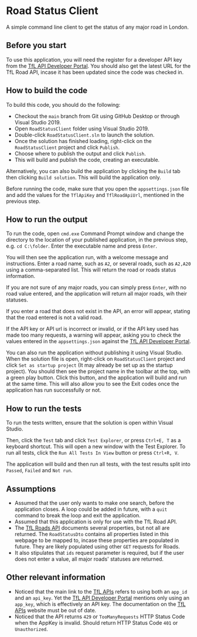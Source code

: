# Road Status Client

A simple command line client to get the status of any major road in London.

## Before you start

To use this application, you will need the register for a developer API key from the [TfL API Developer Portal](https://api-portal.tfl.gov.uk/). You should also get the latest URL for the TfL Road API, incase it has been updated since the code was checked in.

## How to build the code

To build this code, you should do the following:

- Checkout the `main` branch from Git using GitHub Desktop or through Visual Studio 2019.
- Open `RoadStatusClient` folder using Visual Studio 2019.
- Double-click `RoadStatusClient.sln` to launch the solution.
- Once the solution has finished loading, right-click on the `RoadStatusClient` project and click `Publish`.
- Choose where to publish the output and click `Publish`.
- This will build and publish the code, creating an executable.

Alternatively, you can also build the application by clicking the `Build` tab then clicking `Build solution`. This will build the application only.

Before running the code, make sure that you open the `appsettings.json` file and add the values for the `TflApiKey` and `TflRoadApiUrl`, mentioned in the previous step.

## How to run the output

To run the code, open `cmd.exe` Command Prompt window and change the directory to the location of your published application, in the previous step, e.g. `cd C:\folder`. Enter the executable name and press `Enter`.

You will then see the application run, with a welcome message and instructions. Enter a road name, such as `A2`, or several roads, such as `A2,A20` using a comma-separated list. This will return the road or roads status information.

If you are not sure of any major roads, you can simply press `Enter`, with no road value entered, and the application will return all major roads, wih their statuses.

If you enter a road that does not exist in the API, an error will appear, stating that the road entered is not a valid road.

If the API key or API url is incorrect or invalid, or if the API key used has made too many requests, a warning will appear, asking you to check the values entered in the `appsettings.json` against the [TfL API Developer Portal](https://api-portal.tfl.gov.uk/).

You can also run the application without publishing it using Visual Studio. When the solution file is open, right-click on `RoadStatusClient` project and click `Set as startup project` (It may already be set up as the startup project). You should then see the project name in the toolbar at the top, with a green play button. Click this button, and the application will build and run at the same time. This will also allow you to see the Exit codes once the application has run successfully or not.

## How to run the tests

To run the tests written, ensure that the solution is open within Visual Studio.

Then, click the `Test` tab and click `Test Explorer`, or press `Ctrl+E, T` as a keyboard shortcut. This will open a new window with the Test Explorer. To run all tests, click the `Run All Tests In View` button or press `Ctrl+R, V`.

The application will build and then run all tests, with the test results split into `Passed`, `Failed` and `Not run`.

## Assumptions

- Assumed that the user only wants to make one search, before the application closes. A loop could be added in future, with a `quit` command to break the loop and exit the application.
- Assumed that this application is only for use with the TfL Road API.
- The [TfL Roads API](https://api-portal.tfl.gov.uk/api-details#api=Road&operation=Road_GetByPathIds) documents several properties, but not all are returned. The `RoadStatusDto` contains all properties listed in this webpage to be mapped to, incase these properties are populated in future. They are likely populated using other `GET` requests for Roads.
- It also stipulates that `ids` request parameter is required, but if the user does not enter a value, all major roads' statuses are returned.

## Other relevant information

- Noticed that the main link to the [TfL APIs](https://api.tfl.gov.uk/) refers to using both an `app_id` and an `api_key`. Yet the [TfL API Developer Portal](https://api-portal.tfl.gov.uk/) mentions only using an `app_key`, which is effectively an API key. The documentation on the [TfL APIs](https://api.tfl.gov.uk/) website must be out of date.
- Noticed that the API returns `429` or `TooManyRequests` HTTP Status Code when the AppKey is invalid. Should return HTTP Status Code `401` or `Unauthorized`.
